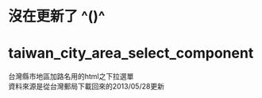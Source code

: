 # 沒在更新了  ^()^
taiwan_city_area_select_component
=================================

台灣縣市地區加路名用的html之下拉選單<br />
資料來源是從台灣郵局下載回來的2013/05/28更新<br />
